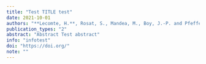 ```yaml
---
title: "Test TITLE test"
date: 2021-10-01
authors: "**Lecomte, H.**, Rosat, S., Mandea, M., Boy, J.-P. and Pfeffer, J."
publication_types: "2"
abstract: "Abstract Test abstract"
info: "infotest"
doi: "https://doi.org/"
note: ""
---
```

